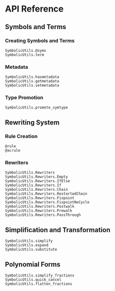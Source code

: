 # API Reference

## Symbols and Terms

### Creating Symbols and Terms
```@docs; canonical=false
SymbolicUtils.@syms
SymbolicUtils.term
```

### Metadata
```@docs
SymbolicUtils.hasmetadata
SymbolicUtils.getmetadata
SymbolicUtils.setmetadata
```

### Type Promotion
```@docs; canonical=false
SymbolicUtils.promote_symtype
```

## Rewriting System

### Rule Creation
```@docs
@rule
@acrule
```

### Rewriters
```@docs
SymbolicUtils.Rewriters
SymbolicUtils.Rewriters.Empty
SymbolicUtils.Rewriters.IfElse
SymbolicUtils.Rewriters.If
SymbolicUtils.Rewriters.Chain
SymbolicUtils.Rewriters.RestartedChain
SymbolicUtils.Rewriters.Fixpoint
SymbolicUtils.Rewriters.FixpointNoCycle
SymbolicUtils.Rewriters.Postwalk
SymbolicUtils.Rewriters.Prewalk
SymbolicUtils.Rewriters.PassThrough
```

## Simplification and Transformation

```@docs
SymbolicUtils.simplify
SymbolicUtils.expand
SymbolicUtils.substitute
```

## Polynomial Forms

```@docs
SymbolicUtils.simplify_fractions
SymbolicUtils.quick_cancel
SymbolicUtils.flatten_fractions
```
